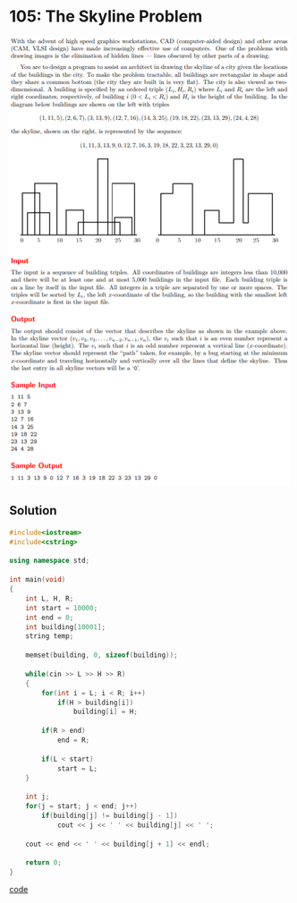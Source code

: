 # 105: The Skyline Problem
![105: The Skyline Problem](https://github.com/Offliners/UVa-writeup/blob/main/Problem/level1/105/105.PNG)

## Solution
```C++
#include<iostream>
#include<cstring>

using namespace std;

int main(void)
{
	int L, H, R;
	int start = 10000;
	int end = 0;
	int building[10001];
	string temp;
	
	memset(building, 0, sizeof(building));
	
	while(cin >> L >> H >> R)
	{
		for(int i = L; i < R; i++)
			if(H > building[i])
				building[i] = H;
		
		if(R > end)
			end = R;
		
		if(L < start)
			start = L;
	}
	
	int j;
	for(j = start; j < end; j++)
		if(building[j] != building[j - 1])
			cout << j << ' ' << building[j] << ' ';
			
	cout << end << ' ' << building[j + 1] << endl;
	
	return 0;
}
```
[code](105.cpp)
